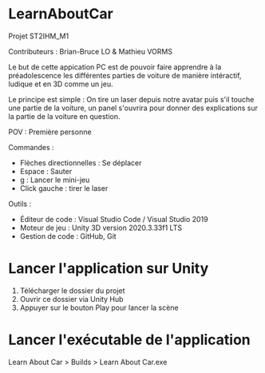 # LearnAboutCar
Projet ST2IHM_M1

Contributeurs : Brian-Bruce LO & Mathieu VORMS

Le but de cette appication PC est de pouvoir faire apprendre à la préadolescence les différentes parties de voiture de manière intéractif, ludique et en 3D comme un jeu.

Le principe est simple : On tire un laser depuis notre avatar puis s'il touche une partie de la voiture, un panel s'ouvrira pour donner des explications sur la partie de la voiture en question.

POV : Première personne

Commandes :
- Flèches directionnelles : Se déplacer
- Espace : Sauter
- g : Lancer le mini-jeu
- Click gauche : tirer le laser

Outils :
- Éditeur de code : Visual Studio Code / Visual Studio 2019
- Moteur de jeu : Unity 3D version 2020.3.33f1 LTS
- Gestion de code : GitHub, Git

# Lancer l'application sur Unity

1) Télécharger le dossier du projet
2) Ouvrir ce dossier via Unity Hub
3) Appuyer sur le bouton Play pour lancer la scène

# Lancer l'exécutable de l'application
Learn About Car > Builds > Learn About Car.exe
